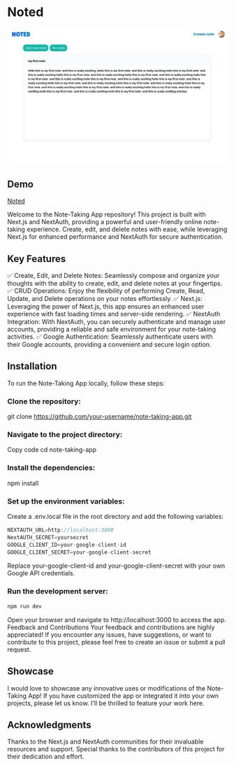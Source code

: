 
# Noted

![Note-Taking App](public/images/Noted.png)

## Demo

 <a href='tobenoted.vercel.app' target='_blank' >Noted</a>

Welcome to the Note-Taking App repository! This project is built with Next.js and NextAuth, providing a powerful and user-friendly online note-taking experience. Create, edit, and delete notes with ease, while leveraging Next.js for enhanced performance and NextAuth for secure authentication.

## Key Features

✅ Create, Edit, and Delete Notes: Seamlessly compose and organize your thoughts with the ability to create, edit, and delete notes at your fingertips.
✅ CRUD Operations: Enjoy the flexibility of performing Create, Read, Update, and Delete operations on your notes effortlessly.
✅ Next.js: Leveraging the power of Next.js, this app ensures an enhanced user experience with fast loading times and server-side rendering.
✅ NextAuth Integration: With NextAuth, you can securely authenticate and manage user accounts, providing a reliable and safe environment for your note-taking activities.
✅ Google Authentication: Seamlessly authenticate users with their Google accounts, providing a convenient and secure login option.

## Installation

To run the Note-Taking App locally, follow these steps:

### Clone the repository:

git clone https://github.com/your-username/note-taking-app.git

### Navigate to the project directory:

Copy code
cd note-taking-app

### Install the dependencies:
npm install

### Set up the environment variables:
Create a .env.local file in the root directory and add the following variables:

```js
NEXTAUTH_URL=http://localhost:3000
NextAUTH_SECRET=yoursecret
GOOGLE_CLIENT_ID=your-google-client-id
GOOGLE_CLIENT_SECRET=your-google-client-secret
```
Replace your-google-client-id and your-google-client-secret with your own Google API credentials.

### Run the development server:
```bash
npm run dev
```
Open your browser and navigate to http://localhost:3000 to access the app.
Feedback and Contributions
Your feedback and contributions are highly appreciated! If you encounter any issues, have suggestions, or want to contribute to this project, please feel free to create an issue or submit a pull request.

## Showcase
I would love to showcase any innovative uses or modifications of the Note-Taking App! If you have customized the app or integrated it into your own projects, please let us know. I'll be thrilled to feature your work here.

## Acknowledgments
Thanks to the Next.js and NextAuth communities for their invaluable resources and support.
Special thanks to the contributors of this project for their dedication and effort.
